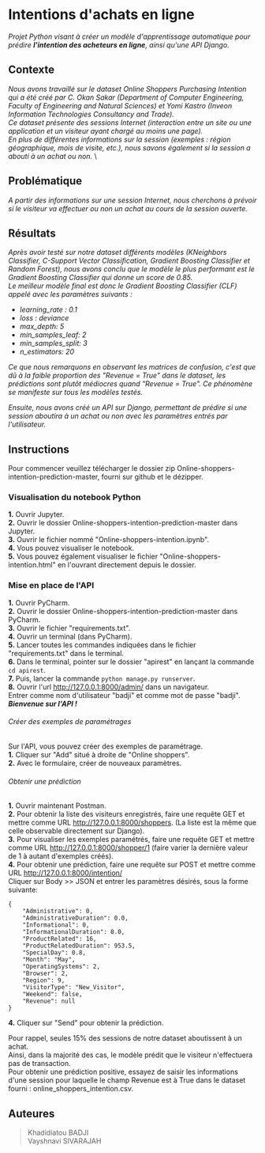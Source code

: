 # Intentions d'achats en ligne
_Projet Python visant à créer un modèle d'apprentissage automatique pour prédire **l'intention des acheteurs en ligne**, ainsi qu'une API Django._

## Contexte
_Nous avons travaillé sur le dataset Online Shoppers Purchasing Intention qui a été créé par C. Okan Sakar (Department of Computer Engineering, Faculty of
Engineering and Natural Sciences) et Yomi Kastro
(Inveon Information Technologies Consultancy and Trade)._ \
_Ce dataset présente des sessions Internet (interaction entre un site ou une application et un visiteur ayant chargé au moins une page)._ \
_En plus de différentes informations sur la session (exemples : région géographique, mois de visite, etc.), nous savons également si la session a abouti à un achat ou non._ \

## Problématique
_A partir des informations sur une session Internet, nous cherchons à prévoir si le visiteur va effectuer ou non un achat au cours de la session ouverte._

## Résultats
_Après avoir testé sur notre dataset différents modèles (KNeighbors Classifier, C-Support Vector Classification, Gradient Boosting Classifier et Random Forest), nous avons conclu que le modèle le plus performant est le Gradient Boosting Classifier qui donne un score de 0.85._ \
_Le meilleur modèle final est donc le Gradient Boosting Classifier (CLF) appelé avec les paramètres suivants :_

- *learning_rate : 0.1*
- *loss : deviance*
- *max_depth: 5*
- *min_samples_leaf: 2*
- *min_samples_split: 3*
- *n_estimators: 20*

_Ce que nous remarquons en observant les matrices de confusion, c'est que dû à la faible proportion des "Revenue = True" dans le dataset, les prédictions sont plutôt médiocres quand "Revenue = True". Ce phénomène se manifeste sur tous les modèles testés._

_Ensuite, nous avons créé un API sur Django, permettant de prédire si une session aboutira à un achat ou non avec les paramètres entrés par l'utilisateur._

## Instructions

Pour commencer veuillez télécharger le dossier zip Online-shoppers-intention-prediction-master, fourni sur github et le dézipper.

### Visualisation du notebook Python
**1.** Ouvrir Jupyter.\
**2.** Ouvrir le dossier Online-shoppers-intention-prediction-master dans Jupyter.\
**3.** Ouvrir le fichier nommé "Online-shoppers-intention.ipynb".\
**4.** Vous pouvez visualiser le notebook.\
**5.** Vous pouvez également visualiser le fichier "Online-shoppers-intention.html" en l'ouvrant directement depuis le dossier.

### Mise en place de l'API
**1.** Ouvrir PyCharm.\
**2.** Ouvrir le dossier Online-shoppers-intention-prediction-master dans PyCharm.\
**3.** Ouvrir le fichier "requirements.txt".\
**4.** Ouvrir un terminal (dans PyCharm).\
**5.** Lancer toutes les commandes indiquées dans le fichier "requirements.txt" dans le terminal.\
**6.** Dans le terminal, pointer sur le dossier "apirest" en lançant la commande `cd apirest`.\
**7.** Puis, lancer la commande `python manage.py runserver`.\
**8.** Ouvrir l'url http://127.0.0.1:8000/admin/ dans un navigateur.\
 Entrer comme nom d'utilisateur "badji" et comme mot de passe "badji".\
_**Bienvenue sur l'API !**_

###### Créer des exemples de paramétrages
Sur l'API, vous pouvez créer des exemples de paramétrage.\
**1.** Cliquer sur "Add" situé à droite de "Online shoppers".\
**2.** Avec le formulaire, créer de nouveaux paramètres.

###### Obtenir une prédiction
**1.** Ouvrir maintenant Postman.\
**2.** Pour obtenir la liste des visiteurs enregistrés, faire une requête GET et mettre comme URL http://127.0.0.1:8000/shoppers. (La liste est la même que celle observable directement sur Django). \
**3.** Pour visualiser les exemples paramétrés, faire une requête GET et mettre comme URL http://127.0.0.1:8000/shopper/1 (faire varier la dernière valeur de 1 à autant d'exemples créés).\
**4.** Pour obtenir une prédiction, faire une requête sur POST et mettre comme URL http://127.0.0.1:8000/intention/ \
Cliquer sur Body >> JSON et entrer les paramètres désirés, sous la forme suivante:
```
{
    "Administrative": 0,
    "AdministrativeDuration": 0.0,
    "Informational": 0,
    "InformationalDuration": 0.0,
    "ProductRelated": 16,
    "ProductRelatedDuration": 953.5,
    "SpecialDay": 0.8,
    "Month": "May",
    "OperatingSystems": 2,
    "Browser": 2,
    "Region": 9,
    "VisitorType": "New_Visitor",
    "Weekend": false,
    "Revenue": null
}
```
**4.** Cliquer sur "Send" pour obtenir la prédiction.

Pour rappel, seules 15% des sessions de notre dataset aboutissent à un achat.\
Ainsi, dans la majorité des cas, le modèle prédit que le visiteur n'effectuera pas de transaction.\
Pour obtenir une prédiction positive, essayez de saisir les informations d'une session pour laquelle le champ Revenue est à True dans le dataset fourni : online_shoppers_intention.csv.

## Auteures

> Khadidiatou BADJI\
> Vayshnavi SIVARAJAH
